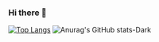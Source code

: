 ### Hi there 👋


[![Top Langs](https://github-readme-stats.vercel.app/api/top-langs/?username=emiraleph&layout=compact&theme=dracula)]()  ![Anurag's GitHub stats-Dark](https://github-readme-stats.vercel.app/api?username=emiraleph&show_icons=true&theme=dark#gh-dark-mode-only)




<!--
**emiraleph/emiraleph** is a ✨ _special_ ✨ repository because its `README.md` (this file) appears on your GitHub profile.

Here are some ideas to get you started:

- 🔭 I’m currently working on ...
- 🌱 I’m currently learning ...
- 👯 I’m looking to collaborate on ...
- 🤔 I’m looking for help with ...
- 💬 Ask me about ...
- 📫 How to reach me: ...
- 😄 Pronouns: ...
- ⚡ Fun fact: ...
-->

